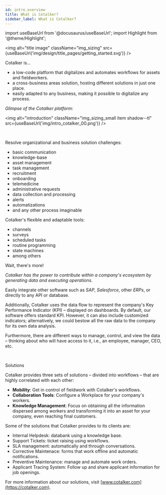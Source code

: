 ```yaml
---
id: intro_overview
title: What is Cotalker?
sidebar_label: What is Cotalker?
---
```

import useBaseUrl from '@docusaurus/useBaseUrl'; 
import Highlight from '@theme/Highlight';

<img alt="title image" className="img_sizing" src={useBaseUrl('img/design/title_pages/getting_started.svg')} />
<br/>

<span className="hero__subtitle">Cotalker is...</span> 

- a low-code platform that digitalizes and automates workflows for assets and fieldworkers. 
- a cross-business areas solution, hosting different solutions in just one place.
- easily adapted to any business, making it possible to digitalize any process.


<div className="alert alert--secondary">

_Glimpse of the Cotalker platform:_

<img alt="introduction" className="img_sizing_small item shadow--tl" src={useBaseUrl('img/intro_cotalker_00.png')} />
<br/>

</div>
<br/>


<span className="hero__subtitle">Resolve organizational and business solution challenges:</span>

- basic communication
- knowledge-base
- asset management
- task management
- recruitment
- onboarding
- telemedicine
- administrative requests
- data collection and processing
- alerts
- automatizations
- and any other process imaginable

<span className="hero__subtitle">Cotalker's flexible and adaptable tools:</span> 

- channels
- surveys
- scheduled tasks
- routine programming
- state machines
- among others

<div className="alert alert--secondary">

<span className="hero__subtitle">Wait, there's more!</span>

_Cotalker has the power to contribute within a company's ecosystem by generating data and executing operations._

Easily integrate other software such as *SAP*, *Salesforce*, other *ERPs*, or directly to any API or database. 

Additionally, Cotalker uses the data flow to represent the company's Key Performance Indicator (KPI) – displayed on dashboards. By default, our software offers standard KPI. However, it can also include customized indicators; alternatively, we could bestow all the raw data to the company for its own data analysis.

Furthermore, there are different ways to manage, control, and view the data – thinking about who will have access to it, i.e., an employee, manager, CEO, etc. 

</div>
<br/>

<span className="hero__subtitle">Solutions</span>

Cotalker provides three sets of solutions – divided into workflows – that are highly correlated with each other:
- **Mobility**: Get in control of fieldwork with Cotalker's workflows. 
- **Collaboration Tools**: Configure a Workplace for your company's workers. 
- **Knowledge Management**: Focus on obtaining all the information dispersed among workers and transforming it into an asset for your company, even reaching final customers.

Some of the solutions that Cotalker provides to its clients are:
- Internal Helpdesk: databank using a knowledge base.
- Support Tickets: ticket raising using workflows.
- SLA management: automatically and through conversations.
- Corrective Maintenace: forms that work offline and automatic notifications.
- Preventive Maintenance: manage and automate work orders.
- Applicant Tracing System: Follow up and share applicant information for job openings.

For more information about our solutions, visit [www.cotalker.com](https://cotalker.com).

